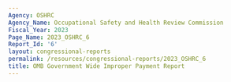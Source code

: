 ```yaml
---
Agency: OSHRC
Agency_Name: Occupational Safety and Health Review Commission
Fiscal_Year: 2023
Page_Name: 2023_OSHRC_6
Report_Id: '6'
layout: congressional-reports
permalink: /resources/congressional-reports/2023_OSHRC_6
title: OMB Government Wide Improper Payment Report
---
```


